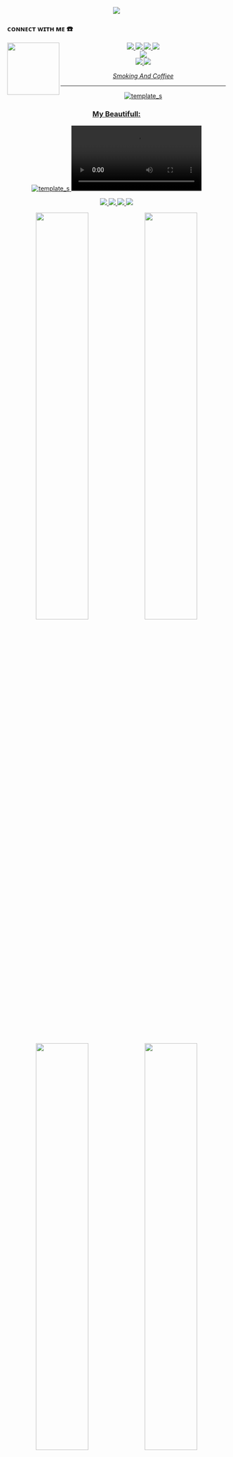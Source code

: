 <p align="center">
<img src="https://readme-typing-svg.herokuapp.com?color=E22FE4&width=380&height=45&lines=Welcome+To+My+Github;Luciver+Xploit+AriMarshello;Nice+To+Meet+You+...&center=true"></a>


### ᴄᴏɴɴᴇᴄᴛ ᴡɪᴛʜ ᴍᴇ ☎️
<img src="https://avatars.githubusercontent.com/u/141313228?v=4" width="120" height="120" align="left">
<center>
<p align="center">
  <a href="https://instagram.com/@arimarshello_reall"><img src="https://img.shields.io/badge/Instagram-E4405F?style=for-the-badge&logo=instagram&logoColor=white"/> 
  <a href="https://wa.me/qr/0882005508374"><img src="https://img.shields.io/badge/WhatsApp-25D366?style=for-the-badge&logo=whatsapp&logoColor=white" />
  <a href="https://www.facebook.com/Luciver Trojans"><img src="https://img.shields.io/badge/Facebook-%234267B2.svg?&style=for-the-badge&logo=facebook&logoColor=white" />
  <a href="https://t.me/LuciverXploit"><img src="https://img.shields.io/badge/Telegram-%230088cc.svg?&style=for-the-badge&logo=telegram&logoColor=white" /> <br>
  <a href="https://www.youtube.com/@LuciverX"><img src="https://img.shields.io/badge/YouTube-Luciver Xploit-ff0000?style=for-the-badge&logo=youtube&logoColor=ff0000&link=https://youtube.com/channel/LuciverXploit" /><br>
  <a name=Luciver Hacker&label=VIEWS&style=flat-square&color=orange" />
  <a href="https://github.com/LuciverXploit"><img src="https://img.shields.io/badge/-GitHub-black?style=flat-square&logo=github" /> 
  <a href="https://youtube.com/channel/LuciverX"><img src="https://img.shields.io/youtube/channel/subscribers/Sanzofficiall?style=social" /> <br>
</p>

_Smoking And Coffiee_
___


![template_s](https://github.com/LuciverXploit/LuciverXploit/blob/main/2.jpg)
### My Beautifull:
![template_s](https://github.com/LuciverXploit/LuciverXploit/blob/main/OIG%20(14).jpeg)
<video>
<source src="https://www.top4top.me/do.php?filename=top4top_mee01a8dde81461.mp4">
</video>

<p>
    <img src="https://img.shields.io/badge/OS-MacOS-blue?&logo=apple" />
    <img src="https://img.shields.io/badge/Code-Swift-blue?&logo=swift" />
    <img src="https://img.shields.io/badge/IDE-Xcode-blue?&logo=xcode" />
    <img src="https://img.shields.io/badge/Text%20Editor-Visual%20Studio%20Code-blue?&logo=visual%20studio%20code&logoColor=blue" />

</p>

<div align="center">
  <a href="https://github.com/LuciverXploit/LUCIVER-AI-CHAT"><img width="49%" height="auto" src="https://github-readme-stats.vercel.app/api/pin/?username=LuciverXploit&repo=LUCIVER-AI-CHAT&theme=chartreuse-dark"></a>
  <a href="https://github.com/LuciverXploit/WebProfilku"><img width="49%" height="auto" src="https://github-readme-stats.vercel.app/api/pin/?username=LuciverXploit&repo=WebProfilku&theme=chartreuse-dark"></a>
</div>

<div align="center">
  <a href="https://github.com/LuciverXploit/300_TOOLS"><img width="49%" height="auto" src="https://github-readme-stats.vercel.app/api/pin/?username=LuciverXploit&repo=300_TOOLS&theme=chartreuse-dark"></a>
  <a href="https://github.com/LuciverXploit/DEFACER-WEB"><img width="49%" height="auto" src="https://github-readme-stats.vercel.app/api/pin/?username=LuciverXploit&repo=DEFACER-WEB&theme=chartreuse-dark"></a>
</div>

<div align="center">
  <a href="https://github.com/LuciverXploit/FBMULTI"><img width="49%" height="auto" src="https://github-readme-stats.vercel.app/api/pin/?username=LuciverXploit&repo=FBMULTI&theme=chartreuse-dark"></a>
  <a href="https://github.com/LuciverXploit/PLURALISME"><img width="49%" height="auto" src="https://github-readme-stats.vercel.app/api/pin/?username=LuciverXploit&repo=PLURALISME&theme=chartreuse-dark"></a>
</div>

<div align="center">
  <a href="https://github.com/LuciverXploit/Simple"><img width="49%" height="auto" src="https://github-readme-stats.vercel.app/api/pin/?username=LuciverXploit&repo=Simple&theme=chartreuse-dark"></a>
  <a href="https://github.com/LuciverXploit/Luciana"><img width="49%" height="auto" src="https://github-readme-stats.vercel.app/api/pin/?username=LuciverXploit&repo=Luciana&theme=chartreuse-dark"></a>
</div>

<div align="center">
  <a href="https://github.com/LuciverXploit/FB-TARGET"><img width="49%" height="auto" src="https://github-readme-stats.vercel.app/api/pin/?username=LuciverXploit&repo=FB-TARGET&theme=chartreuse-dark"></a>
  <a href="https://github.com/LuciverXploit/PREMIUM"><img width="49%" height="auto" src="https://github-readme-stats.vercel.app/api/pin/?username=LuciverXploit&repo=PREMIUM&theme=chartreuse-dark"></a>
</div>
</p>
### Stats:
<details>
 <summary><strong>What i am learning/working on these days</strong></summary>
    - ðŸ”­ Iâ€™m currently working on RPA </br>
    - ðŸŒ± Iâ€™m currently learning Python,SwiftUI and UIKit </br>
    - ðŸ‘¯ Iâ€™m looking to collaborate on Automation Project, Mobile Apps. </br>
    - ðŸ¤” Iâ€™m looking for help with master of programming. hehe </br>
    - ðŸ’¬ Ask me about anything.</br>
    - ðŸ“« How to reach me: <a href="mailto:goodfe@yahoo.com">Email me!</a>  </br>
    - ðŸ˜„ Pronouns: He/Him </br>
    - âš¡ Fun fact: ... </br>
</details>
<p align="center">
  <img width="600" height="220" src="https://github-readme-stats.vercel.app/api?username=LuciverXploit&show_icons=true&theme=chartreuse-dark&locale=id">
<p align="center">
  <img width="400" height="120" src="https://github-readme-stats.vercel.app/api/top-langs/?username=LuciverXploit&layout=compact&theme=chartreuse-dark">
</p>

### Let's connect!
<p>
    <a href="https://LuciverXploit.id" target="blank"><img src="https://img.shields.io/badge/Website-https://luciverxploit.com-green?" /></a>
    <a href="https://linkedin.luciverxploit.com" target="blank"><img src="https://img.shields.io/badge/LuciverXploit-30302f?style=flat&logo=linkedin" /></a>
    <a href="https://medium.com/@luciverxploit" target="blank"><img src="https://img.shields.io/badge/LuciverXploit-30302f?style=flat&logo=medium" /></a>
    <a href="https://tw.luciverxploit.com" target="blank"><img src="https://img.shields.io/badge/@arimarshello_reall-30302f?style=flat&logo=twitter" /></a>
    <a href="https://www.paypal.me/luciverxploit" target="blank"><img src="https://ionicabizau.github.io/badges/paypal.svg" /></a>
</p>

Wanna Hire Me ? 

Contact : bangluci264@gmail.com






### and here is my stats

<p align="center"><img src="


  <img src="https://github-readme-stats.vercel.app/api/top-langs/?username=SatriaAPN&layout=compact&theme=monokai&langs_count=12"/><br />

</p>





<p align="center">
    <img src="https://readme-typing-svg.herokuapp.com?color=E22FE4&width=380&height=45&lines=Terima+Kasih+Telah+Datang;Ke+Githubku+AriMarshello;Kalian+Memang+Hebat+Guys+...&center=true"></a>







